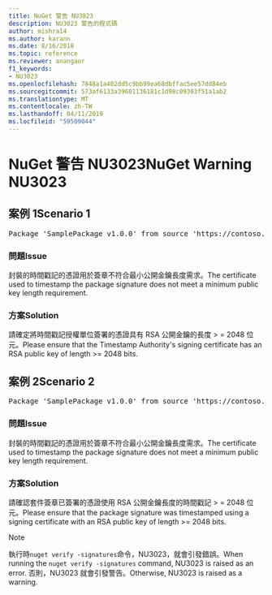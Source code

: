 ```yaml
---
title: NuGet 警告 NU3023
description: NU3023 警告的程式碼
author: mishra14
ms.author: karann
ms.date: 8/16/2018
ms.topic: reference
ms.reviewer: anangaur
f1_keywords:
- NU3023
ms.openlocfilehash: 7848a1a402dd5c9bb99ea68dbffac5ee57dd84eb
ms.sourcegitcommit: 573af6133a39601136181c1d98c09303f51a1ab2
ms.translationtype: MT
ms.contentlocale: zh-TW
ms.lasthandoff: 04/11/2019
ms.locfileid: "59509044"
---
```

# <a name="nuget-warning-nu3023"></a><span data-ttu-id="40610-103">NuGet 警告 NU3023</span><span class="sxs-lookup"><span data-stu-id="40610-103">NuGet Warning NU3023</span></span>

## <a name="scenario-1"></a><span data-ttu-id="40610-104">案例 1</span><span class="sxs-lookup"><span data-stu-id="40610-104">Scenario 1</span></span>

<pre>Package 'SamplePackage v1.0.0' from source 'https://contoso.com/index.json': The timestamp certificate does not meet a minimum public key length requirement.</pre>

### <a name="issue"></a><span data-ttu-id="40610-105">問題</span><span class="sxs-lookup"><span data-stu-id="40610-105">Issue</span></span>

<span data-ttu-id="40610-106">封裝的時間戳記的憑證用於簽章不符合最小公開金鑰長度需求。</span><span class="sxs-lookup"><span data-stu-id="40610-106">The certificate used to timestamp the package signature does not meet a minimum public key length requirement.</span></span>


### <a name="solution"></a><span data-ttu-id="40610-107">方案</span><span class="sxs-lookup"><span data-stu-id="40610-107">Solution</span></span>

<span data-ttu-id="40610-108">請確定將時間戳記授權單位簽署的憑證具有 RSA 公開金鑰的長度 > = 2048 位元。</span><span class="sxs-lookup"><span data-stu-id="40610-108">Please ensure that the  Timestamp Authority's signing certificate has an RSA public key of length >= 2048 bits.</span></span>



## <a name="scenario-2"></a><span data-ttu-id="40610-109">案例 2</span><span class="sxs-lookup"><span data-stu-id="40610-109">Scenario 2</span></span>

<pre>Package 'SamplePackage v1.0.0' from source 'https://contoso.com/index.json': The primary signature's timestamp certificate does not meet a minimum public key length requirement.</pre>

### <a name="issue"></a><span data-ttu-id="40610-110">問題</span><span class="sxs-lookup"><span data-stu-id="40610-110">Issue</span></span>

<span data-ttu-id="40610-111">封裝的時間戳記的憑證用於簽章不符合最小公開金鑰長度需求。</span><span class="sxs-lookup"><span data-stu-id="40610-111">The certificate used to timestamp the package signature does not meet a minimum public key length requirement.</span></span>


### <a name="solution"></a><span data-ttu-id="40610-112">方案</span><span class="sxs-lookup"><span data-stu-id="40610-112">Solution</span></span>

<span data-ttu-id="40610-113">請確認套件簽章已簽署的憑證使用 RSA 公開金鑰長度的時間戳記 > = 2048 位元。</span><span class="sxs-lookup"><span data-stu-id="40610-113">Please ensure that the package signature was timestamped using a signing certificate with an RSA public key of length >= 2048 bits.</span></span>


> [!Note]
> <span data-ttu-id="40610-114">執行時`nuget verify -signatures`命令，NU3023，就會引發錯誤。</span><span class="sxs-lookup"><span data-stu-id="40610-114">When running the `nuget verify -signatures` command, NU3023 is raised as an error.</span></span> <span data-ttu-id="40610-115">否則，NU3023 就會引發警告。</span><span class="sxs-lookup"><span data-stu-id="40610-115">Otherwise, NU3023 is raised as a warning.</span></span>
